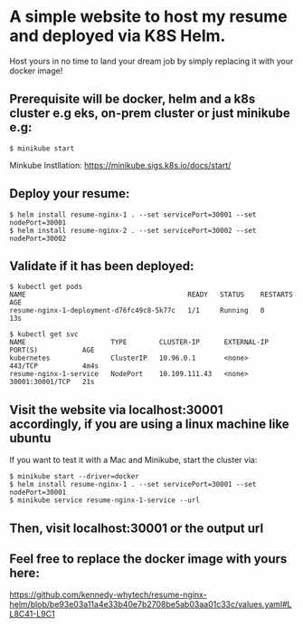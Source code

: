 # A simple website to host my resume and deployed via K8S Helm. 
Host yours in no time to land your dream job by simply replacing it with your docker image!

## Prerequisite will be docker, helm and a k8s cluster e.g eks, on-prem cluster or just minikube e.g:
```
$ minikube start
```

Minkube Instllation:
https://minikube.sigs.k8s.io/docs/start/

## Deploy your resume:
```
$ helm install resume-nginx-1 . --set servicePort=30001 --set nodePort=30001
$ helm install resume-nginx-2 . --set servicePort=30002 --set nodePort=30002
```

## Validate if it has been deployed:

```
$ kubectl get pods
NAME                                        READY   STATUS    RESTARTS   AGE
resume-nginx-1-deployment-d76fc49c8-5k77c   1/1     Running   0          13s

$ kubectl get svc
NAME                     TYPE        CLUSTER-IP      EXTERNAL-IP   PORT(S)           AGE
kubernetes               ClusterIP   10.96.0.1       <none>        443/TCP           4m4s
resume-nginx-1-service   NodePort    10.109.111.43   <none>        30001:30001/TCP   21s
```

## Visit the website via localhost:30001 accordingly, if you are using a linux machine like ubuntu
If you want to test it with a Mac and Minikube, start the cluster via:
```
$ minikube start --driver=docker
$ helm install resume-nginx-1 . --set servicePort=30001 --set nodePort=30001
$ minikube service resume-nginx-1-service --url
```
## Then, visit localhost:30001 or the output url

## Feel free to replace the docker image with yours here:
https://github.com/kennedy-whytech/resume-nginx-helm/blob/be93e03a11a4e33b40e7b2708be5ab03aa01c33c/values.yaml#LL8C41-L9C1
